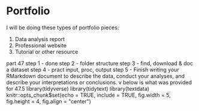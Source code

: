 # Portfolio

I will be doing these types of portfolio pieces:
  1. Data analysis report
  2. Professional website
  3. Tutorial or other resource

part 47
  step 1 - done
  step 2 - folder structure
  step 3 - find, download & doc a dataset
  step 4 - pract input, proc, output
  step 5 - Finish writing your RMarkdown document to describe the data, conduct your analyses, and describe your interpretations or conclusions.
  v below is what was provided for 47.5
library(tidyverse)
library(tidytext)
library(textdata)
knitr::opts_chunk$set(echo = TRUE, include = TRUE, fig.width = 5, fig.height = 4, fig.align = "center") 
